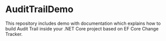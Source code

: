 # AuditTrailDemo
This repository includes demo with documentation which explains how to build Audit Trail inside your .NET Core project based on EF Core Change Tracker.
